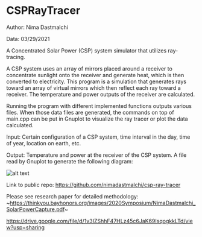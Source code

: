 # CSPRayTracer
Author: Nima Dastmalchi

Data: 03/29/2021

A Concentrated Solar Power (CSP) system simulator that utilizes ray-tracing. 

A CSP system uses an array of mirrors placed around a receiver to concentrate
sunlight onto the receiver and generate heat, which is then converted to
electricity. This program is a simulation that generates rays toward an array
of virtual mirrors which then reflect each ray toward a receiver. The temperature
and power outputs of the receiver are calculated.

Running the program with different implemented functions outputs various files.
When those data files are generated, the commands on top of main.cpp can be put
in Gnuplot to visualize the ray tracer or plot the data calculated.

Input: Certain configuration of a CSP system, time interval in the day, time of
year, location on earth, etc.

Output: Temperature and power at the receiver of the CSP system. A file read by
Gnuplot to generate the following diagram:

![alt text](https://github.com/nimadastmalchi/csp-ray-tracer/blob/main/gnuplot-example-output.png?raw=true)

Link to public repo: https://github.com/nimadastmalchi/csp-ray-tracer

Please see research paper for detailed methodology:
~https://thinkyou.bayhonors.org/images/2020Symposium/NimaDastmalchi_SolarPowerCapture.pdf~

https://drive.google.com/file/d/1v3IZShhF47HLz45c6JaK69IsqogkkLTd/view?usp=sharing
